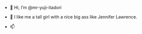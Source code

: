 - 👋 Hi, I’m @mr-yuji-itadori
  
- 👀 I like me a tall girl with a nice big ass like Jennifer Lawrence.

- 📫 

<!---
mr-yuji-itadori/mr-yuji-itadori is a ✨ special ✨ repository because its `README.md` (this file) appears on your GitHub profile.
You can click the Preview link to take a look at your changes.
--->
